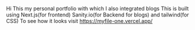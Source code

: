 Hi This my personal portfolio with which I also integrated blogs 
This is built using Next.js(for frontend) Sanity.io(for Backend for blogs) and tailwind(for CSS)
To see how it looks visit https://myfile-one.vercel.app/
